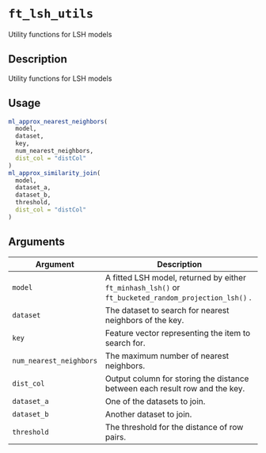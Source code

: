 # `ft_lsh_utils`

Utility functions for LSH models


## Description

Utility functions for LSH models


## Usage

```r
ml_approx_nearest_neighbors(
  model,
  dataset,
  key,
  num_nearest_neighbors,
  dist_col = "distCol"
)
ml_approx_similarity_join(
  model,
  dataset_a,
  dataset_b,
  threshold,
  dist_col = "distCol"
)
```


## Arguments

Argument      |Description
------------- |----------------
`model`     |     A fitted LSH model, returned by either `ft_minhash_lsh()`  or `ft_bucketed_random_projection_lsh()` .
`dataset`     |     The dataset to search for nearest neighbors of the key.
`key`     |     Feature vector representing the item to search for.
`num_nearest_neighbors`     |     The maximum number of nearest neighbors.
`dist_col`     |     Output column for storing the distance between each result row and the key.
`dataset_a`     |     One of the datasets to join.
`dataset_b`     |     Another dataset to join.
`threshold`     |     The threshold for the distance of row pairs.


